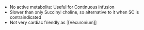 - No active metabolite: Useful for Continuous infusion
- Slower than only Succinyl choline, so alternative to it when SC is contraindicated
- Not very cardiac friendly as [[Vecuronium]] 